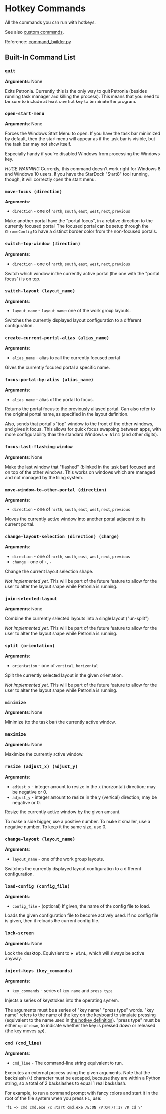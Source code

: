 # Hotkey Commands

All the commands you can run with hotkeys.

See also [custom commands](user-custom-commands.md).

Reference: [command_builder.py](../src/petronia/script/command_builder.py)
<!-- that file generates this file -->


## Built-In Command List

### `quit `

**Arguments**: None

Exits Petronia.  Currently, this is the only way to quit Petronia
(besides running task manager and killing the process).  This means that you
need to be sure to include at least one hot key to terminate the program.



### `open-start-menu `

**Arguments**: None

Forces the Windows Start Menu to open.  If you have the task bar minimized by
default, then the start menu will appear as if the task bar is visible, but
the task bar may not show itself.

Especially handy if you've disabled Windows from processing the Windows key.

*HUGE WARNING* Currently, this command doesn't work right for Windows 8 and
Windows 10 users.  If you have the StarDock "Start8" tool running, though,
it will correctly open the start menu.



### `move-focus (direction)`

**Arguments**: 

* `direction` -  one of `north`, `south`, `east`, `west`, `next`, `previous`

Make another portal have the "portal focus", in a relative direction to the
currently focused portal.  The focused portal can be setup through the
`ChromeConfig` to have a distinct border color from the non-focused portals.



### `switch-top-window (direction)`

**Arguments**: 

* `direction` -  one of `north`, `south`, `east`, `west`, `next`, `previous`

Switch which window in the currently active portal (the one with the "portal
focus") is on top.



### `switch-layout (layout_name)`

**Arguments**: 

* `layout_name` -  `layout name`: one of the work group layouts.

Switches the currently displayed layout configuration to a different
configuration.



### `create-current-portal-alias (alias_name)`

**Arguments**: 

* `alias_name` -  alias to call the currently focused portal

Gives the currently focused portal a specific name.



### `focus-portal-by-alias (alias_name)`

**Arguments**: 

* `alias_name` -  alias of the portal to focus.

Returns the portal focus to the previously aliased portal.  Can also refer
to the original portal name, as specified in the layout definition.

Also, sends that portal's "top" window to the front of the other windows, and
gives it focus.  This allows for quick focus swapping between apps, with more
configurability than the standard Windows <kbd>&#x2756; Win</kbd><kbd>1</kbd>
(and other digits).



### `focus-last-flashing-window `

**Arguments**: None

Make the last window that "flashed" (blinked in the task bar) focused and on top
of the other windows.  This works on windows which are managed and not managed by
the tiling system.



### `move-window-to-other-portal (direction)`

**Arguments**: 

* `direction` -  one of `north`, `south`, `east`, `west`, `next`, `previous`

Moves the currently active window into another portal adjacent to its current
portal.



### `change-layout-selection (direction) (change)`

**Arguments**: 

* `direction` -  one of `north`, `south`, `east`, `west`, `next`, `previous`
* `change` -  one of `+`, `-`

Change the current layout selection shape.

*Not implemented yet.*  This will be part of the future feature to allow for
the user to alter the layout shape while Petronia is running.



### `join-selected-layout `

**Arguments**: None

Combine the currently selected layouts into a single layout ("un-split")

*Not implemented yet.*  This will be part of the future feature to allow for
the user to alter the layout shape while Petronia is running.



### `split (orientation)`

**Arguments**: 

* `orientation` -  one of `vertical`, `horizontal`

Split the currently selected layout in the given orientation.

*Not implemented yet.*  This will be part of the future feature to allow for
the user to alter the layout shape while Petronia is running.



### `minimize `

**Arguments**: None

Minimize (to the task bar) the currently active window.



### `maximize `

**Arguments**: None

Maximize the currently active window.



### `resize (adjust_x) (adjust_y)`

**Arguments**: 

* `adjust_x` -  integer amount to resize in the x (horizontal) direction; may be negative or 0.
* `adjust_y` -  integer amount to resize in the y (vertical) direction; may be negative or 0.

Resize the currently active window by the given amount.

To make a side bigger, use a positive number.  To make it smaller, use a
negative number.  To keep it the same size, use 0.



### `change-layout (layout_name)`

**Arguments**: 

* `layout_name` -  one of the work group layouts.

Switches the currently displayed layout configuration to a different
configuration.



### `load-config (config_file)`

**Arguments**: 

* `config_file` -  (optional) If given, the name of the config file to load.

Loads the given configuration file to become actively used.  If no config
file is given, then it reloads the current config file.



### `lock-screen `

**Arguments**: None

Lock the desktop.  Equivalent to <kbd>&#x2756; Win</kbd><kbd>L</kbd>, which
will always be active anyway.



### `inject-keys (key_commands)`

**Arguments**: 

* `key_commands` -  series of `key name` and `press type`

Injects a series of keystrokes into the operating system.

The arguments must be a series of "key name" "press type" words.
"key name" refers to the name of the key on the keyboard to
simulate pressing (equivalent to the name used in
[the hotkey definition](keys.md)).  "press type" must be
either `up` or `down`, to indicate whether the key is pressed
*down* or released (the key moves *up*).



### `cmd (cmd_line)`

**Arguments**: 

* `cmd_line` -  The command-line string equivalent to run.

Executes an external process using the given arguments.  Note that the
backslash (`\`) character must be escaped, because they are within a Python
string, so a total of 2 backslashes to equal 1 real backslash.

For example, to run a command prompt with fancy colors and start it in the
root of the file system when you press <kbd>F1</kbd>, use:

```
'f1 => cmd cmd.exe /c start cmd.exe /E:ON /V:ON /T:17 /K cd \'
```



